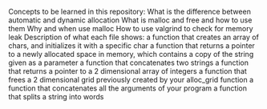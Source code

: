 Concepts to be learned in this repository:
What is the difference between automatic and dynamic allocation
What is malloc and free and how to use them
Why and when use malloc
How to use valgrind to check for memory leak
Description of what each file shows:
a function that creates an array of chars, and initializes it with a specific char
a function that returns a pointer to a newly allocated space in memory, which contains a copy of the string given as a parameter
a function that concatenates two strings
a function that returns a pointer to a 2 dimensional array of integers
a function that frees a 2 dimensional grid previously created by your alloc_grid function
a function that concatenates all the arguments of your program
a function that splits a string into words
